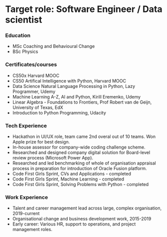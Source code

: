 # Target role: Software Engineer / Data scientist

### Education
- MSc Coaching and Behavioural Change
- BSc Physics

### Certificates/courses
- CS50x Harvard MOOC
- CS50 Artifical Intelligence with Python, Harvard MOOC
- Data Science Natural Language Processing in Python, Lazy Programmer, Udemy
- Machine Learning A-Z, AI and Python, Kirill Eremenko, Udemy
- Linear Algebra - Foundations to Frontiers, Prof Robert van de Geijn, University of Texas, EdX
- Introduction to Python Programming, Udacity

### Tech Experience
- Hackathon in UI/UX role, team came 2nd overal out of 10 teams. Won Apple prize for best design.
- In-house assessor for company-wide coding challenge scheme.
- Researched and designed company digital solution for Board-level review process (Microsoft Power App).
- Researched and led benchmarking of whole of organisation appraisal process in preparation for introduction of Oracle Fusion platform.
- Code First Girls Sprint, CVs and Applications - completed
- Code First Girls Sprint, Machine Learning - completed
- Code First Girls Sprint, Solving Problems with Python - completed

### Work Experience
- Talent and career management lead across large, complex organisation, 2019-current
- Organisational change and business development work, 2015-2019
- Early career: Various HR, support to operations, and project management roles.
